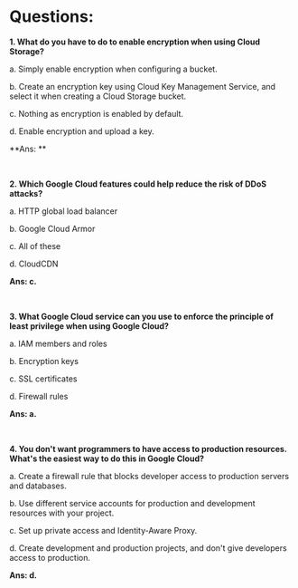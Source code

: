 # Questions:

**1. What do you have to do to enable encryption when using Cloud Storage?**

a. Simply enable encryption when configuring a bucket.

b. Create an encryption key using Cloud Key Management Service, and select it when creating a Cloud Storage bucket.

c. Nothing as encryption is enabled by default.

d. Enable encryption and upload a key.

**Ans: **

<br/>

**2. Which Google Cloud features could help reduce the risk of DDoS attacks?**

a. HTTP global load balancer

b. Google Cloud Armor

c. All of these

d. CloudCDN

**Ans: c.**

<br/>

**3. What Google Cloud service can you use to enforce the principle of least privilege when using Google Cloud?**

a. IAM members and roles

b. Encryption keys

c. SSL certificates

d. Firewall rules

**Ans: a.**

<br/>

**4. You don't want programmers to have access to production resources. What's the easiest way to do this in Google Cloud?**

a. Create a firewall rule that blocks developer access to production servers and databases.

b. Use different service accounts for production and development resources with your project.

c. Set up private access and Identity-Aware Proxy.

d. Create development and production projects, and don't give developers access to production.

**Ans: d.**

<br/>
